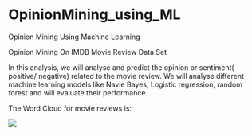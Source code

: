 # OpinionMining_using_ML

Opinion Mining Using Machine Learning

Opinion Mining On IMDB Movie Review Data Set

In this analysis, we will analyse and predict the opinion or sentiment( positive/ negative) related to the movie review. We will analyse different machine learning models like Navie Bayes, Logistic regression, random forest and will evaluate their performance.

The Word Cloud for movie reviews is:

![](https://abdel.me/assets/imdb_sentiment_wordcloud.png)
